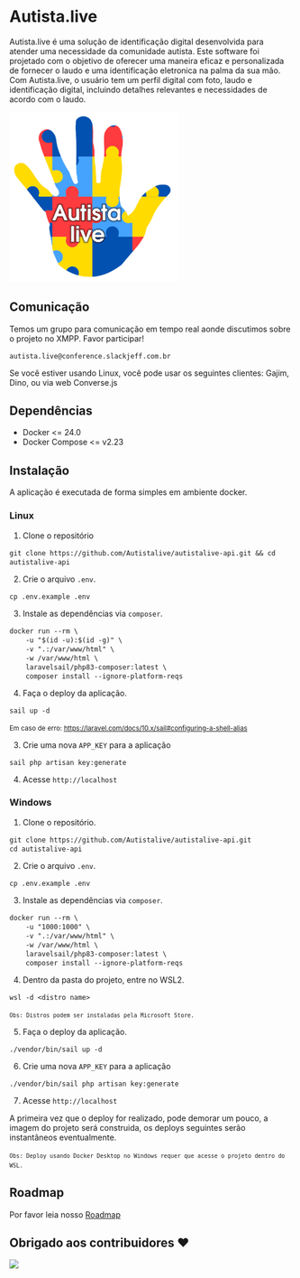 # Autista.live
Autista.live é uma solução de identificação digital desenvolvida para atender uma necessidade da comunidade autista. Este software foi projetado com o objetivo de oferecer uma maneira eficaz e personalizada de fornecer o laudo e uma identificação eletronica na palma da sua mão.
Com Autista.live, o usuário tem um perfil digital com foto, laudo e identificação digital, incluindo detalhes relevantes e necessidades de acordo com o laudo. 

<img src="logo.png" alt="Logo Projeto" style="width:300px;"/>

## Comunicação
Temos um grupo para comunicação em tempo real aonde discutimos sobre o projeto no XMPP.
Favor participar!

```
autista.live@conference.slackjeff.com.br
```
Se você estiver usando Linux, você pode usar os seguintes clientes: Gajim, Dino, ou via web Converse.js

## Dependências

- Docker <= 24.0
- Docker Compose <= v2.23

## Instalação

A aplicação é executada de forma simples em ambiente docker.

### Linux

1. Clone o repositório
```
git clone https://github.com/Autistalive/autistalive-api.git && cd autistalive-api
```

2. Crie o arquivo `.env`.
```
cp .env.example .env
```

3. Instale as dependências via `composer`.
```
docker run --rm \
    -u "$(id -u):$(id -g)" \
    -v ".:/var/www/html" \
    -w /var/www/html \
    laravelsail/php83-composer:latest \
    composer install --ignore-platform-reqs
```

4. Faça o deploy da aplicação.
```
sail up -d
```
<small>Em caso de erro: https://laravel.com/docs/10.x/sail#configuring-a-shell-alias</small>

3. Crie uma nova `APP_KEY` para a aplicação
```
sail php artisan key:generate
```

4. Acesse `http://localhost`

### Windows

1. Clone o repositório.
```
git clone https://github.com/Autistalive/autistalive-api.git
cd autistalive-api
```

2. Crie o arquivo `.env`.
```
cp .env.example .env
```

3. Instale as dependências via `composer`.
```
docker run --rm \
    -u "1000:1000" \
    -v ".:/var/www/html" \
    -w /var/www/html \
    laravelsail/php83-composer:latest \
    composer install --ignore-platform-reqs
```

4. Dentro da pasta do projeto, entre no WSL2.
```
wsl -d <distro name>
```
<small>`Obs: Distros podem ser instaladas pela Microsoft Store.`</small>

5. Faça o deploy da aplicação.
```
./vendor/bin/sail up -d
```

6. Crie uma nova `APP_KEY` para a aplicação
```
./vendor/bin/sail php artisan key:generate
```

7. Acesse `http://localhost`

A primeira vez que o deploy for realizado, pode demorar um pouco, a imagem do projeto será construida, os deploys seguintes serão instantâneos eventualmente.

<small>`Obs: Deploy usando Docker Desktop no Windows requer que acesse o projeto dentro do WSL.`</small>

## Roadmap
Por favor leia nosso [Roadmap](roadmap.md)

## Obrigado aos contribuidores ❤

<a href = "https://github.com/Autistalive/web/graphs/contributors">
  <img src = "https://contrib.rocks/image?repo=Autistalive/autistalive-api"/>
</a>
